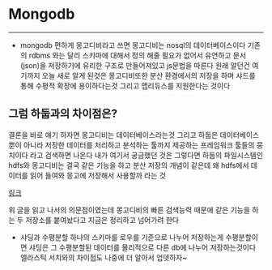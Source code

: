 # Mongodb 

----

* mongodb
  편하게 몽고디비라고 쓰면 몽고디비는 nosql의 데이터베이스이다
  기존의 rdbms 와는 달리 스키마에 대해서 정의 해줄 필요가 없어서 유연하고 
  문서(json)을 저장하기에 유리한 구조로 만들어져있고 js문법을 따른다 
  원래 알던건  여기까지 오늘 새로 알게 된것은 몽고디비또한 분산 환경에서의 저장을 하며
  샤드를 통해 수평적 확장에 용이하다는것 그리고 맵리듀스를 지원한다는 것이다 
  
 ## 그럼 하둡과의 차이점은?
 
 결론을 바로 얘기 하자면 몽고디비는 데이터베이스라는것 그리고 하둡은 데이터베이스 뿐이 아니라 
 저장한 데이터를 처리하고 분석하는 툴까지 제공하는 프레임워크 툴들의 뭉치이다
 라고  검색하면  나온다 내가 여기서 궁금했던 것은 그렇다면 하둡의 파일시스템인 hdfs와 몽고디비는 
 결국 같은 기능을 하고 분산 저장의 개념이 같은데 왜 hdfs에서 데이터를 읽어 들여와 몽고에 저장해서 
 사용할까 라는 것 
 
 [링크](https://d2.naver.com/helloworld/1016)
 
 위 글을 읽고 나서의 의문점이였는데 몽고디비의 빠른 검색능력 때문에 같은 기능을 하는 두 저장소를 
 붙여놨다고  지금은 정리하고 넘어가려 한다 
 
 * 샤딩과 수평분할 
   하나의 스키마를 로우를 기준으로 나누어 저장하는게 수평분할이면 샤딩은 그 수평분할된 데이터를 물리적으로 다른 db에 나누어 저장하는것이다
 엘라스틱 서치와의 차이점도 나중에 더 알아서 업뎃하자~
  
